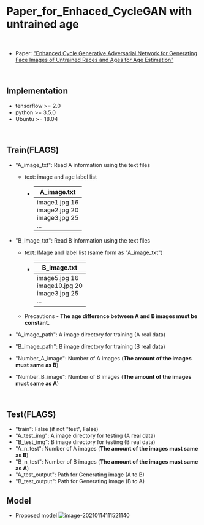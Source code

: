 # Paper_for_Enhaced_CycleGAN with untrained age
<br/>

* Paper: ["Enhanced Cycle Generative Adversarial Network for Generating Face Images of Untrained Races and Ages for Age Estimation"](https://ieeexplore.ieee.org/document/9311721)
<br/>

## Implementation
* tensorflow >= 2.0
* python >= 3.5.0 
* Ubuntu >= 18.04
<br/>

## Train(FLAGS)
* "A_image_txt": Read A information using the text files

  * text: image and age label list

    * | A_image.txt                                               |
      | --------------------------------------------------------- | 
      | image1.jpg 16<br/>image2.jpg 20<br/>image3.jpg 25<br/>... |
* "B_image_txt": Read B information using the text files

  * text: IMage and label list (same form as "A_image_txt")
  
    * | B_image.txt                                                |
      | ---------------------------------------------------------- | 
      | image5.jpg 16<br/>image10.jpg 20<br/>image3.jpg 25<br/>... |
      
  * Precautions - **The age difference between A and B images must be constant.**
  
* "A_image_path": A image directory for training (A real data)
* "B_image_path": B image directory for training (B real data)
* "Number_A_image": Number of A images (**The amount of the images must same as B**)
* "Number_B_image": Number of B images (**The amount of the images must same as A**)
<br/>

## Test(FLAGS)
* "train": False (if not "test", False)
* "A_test_img": A image directory for testing (A real data)
* "B_test_img": B image directory for testing (B real data)
* "A_n_test": Number of A images (**The amount of the images must same as B**)
* "B_n_test": Number of B images (**The amount of the images must same as A**)
* "A_test_output": Path for Generating image (A to B)
* "B_test_output": Path for Generating image (B to A)

## Model
* Proposed model
![image-20210114111521140]()
